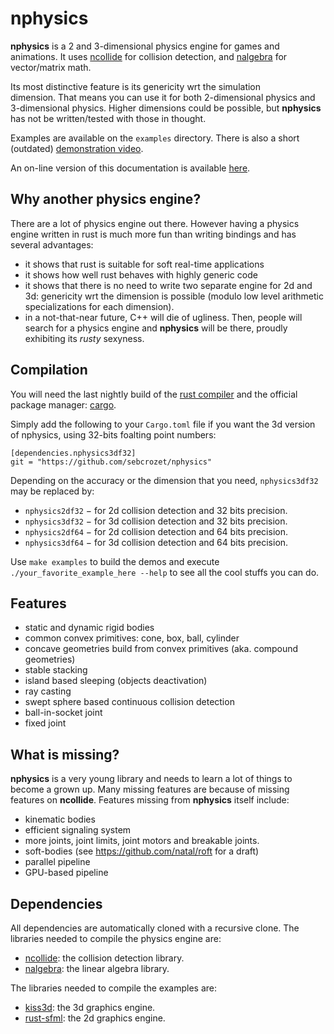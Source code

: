 nphysics
========
**nphysics** is a 2 and 3-dimensional physics engine for games and animations. It uses
[ncollide](http://ncollide.org) for collision detection, and
[nalgebra](http://nalgebra.org) for vector/matrix math.

Its most distinctive feature is its genericity wrt the simulation
dimension. That means you can use it for both 2-dimensional physics and
3-dimensional physics. Higher dimensions could be possible, but **nphysics**
has not be written/tested with those in thought.

Examples are available on the `examples` directory.
There is also a short (outdated) [demonstration video](http://youtu.be/CANjXZ5rocI).

An on-line version of this documentation is available [here](http://nphysics-dev.org).

## Why another physics engine?
There are a lot of physics engine out there.
However having a physics engine written in rust is much more fun than
writing bindings and has several advantages:

- it shows that rust is suitable for soft real-time applications
- it shows how well rust behaves with highly generic code
- it shows that there is no need to write two separate engine for 2d and 3d:
  genericity wrt the dimension is possible (modulo low level arithmetic
  specializations for each dimension).
- in a not-that-near future, C++ will die of ugliness. Then, people will
  search for a physics engine and **nphysics** will be there, proudly
  exhibiting its _rusty_ sexyness.

## Compilation
You will need the last nightly build of the [rust compiler](http://www.rust-lang.org)
and the official package manager: [cargo](https://github.com/rust-lang/cargo).

Simply add the following to your `Cargo.toml` file if you want the 3d version
of nphysics, using 32-bits foalting point numbers:

```
[dependencies.nphysics3df32]
git = "https://github.com/sebcrozet/nphysics"
```

Depending on the accuracy or the dimension that you need, `nphysics3df32` may
be replaced by:

* `nphysics2df32` − for 2d collision detection and 32 bits precision.
* `nphysics3df32` − for 3d collision detection and 32 bits precision.
* `nphysics2df64` − for 2d collision detection and 64 bits precision.
* `nphysics3df64` − for 3d collision detection and 64 bits precision.

Use `make examples` to build the demos and execute `./your_favorite_example_here --help`
to see all the cool stuffs you can do.

## Features
- static and dynamic rigid bodies
- common convex primitives: cone, box, ball, cylinder
- concave geometries build from convex primitives (aka. compound geometries)
- stable stacking
- island based sleeping (objects deactivation)
- ray casting
- swept sphere based continuous collision detection
- ball-in-socket joint
- fixed joint

## What is missing?
**nphysics** is a very young library and needs to learn a lot of things to
become a grown up. Many missing features are because of missing features on
**ncollide**. Features missing from **nphysics** itself include:

- kinematic bodies
- efficient signaling system
- more joints, joint limits, joint motors and breakable joints.
- soft-bodies (see https://github.com/natal/roft for a draft)
- parallel pipeline
- GPU-based pipeline

## Dependencies
All dependencies are automatically cloned with a recursive clone.
The libraries needed to compile the physics engine are:

* [ncollide](http://ncollide.org): the collision detection library.
* [nalgebra](http://nalgebra.org): the linear algebra library.

The libraries needed to compile the examples are:

* [kiss3d](http://kiss3d.org): the 3d graphics engine.
* [rust-sfml](http://www.rust-sfml.org): the 2d graphics engine.
